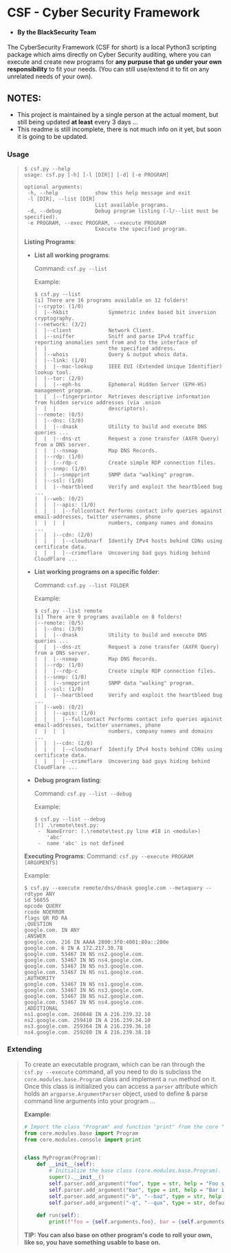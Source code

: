 # **CSF - Cyber Security Framework**
- #### By the **Black**Security Team
The CyberSecurity Framework (CSF for short) is a local Python3 scripting package which aims directly on Cyber Security auditing, where you can execute and create new programs for **any purpuse that go under your own responsibility** to fit your needs. (You can still use/extend it to fit on any unrelated needs of your own).

## NOTES:
- This project is maintained by a single person at the actual moment, but still being updated **at least** every 3 days ...
- This readme is still incomplete, there is not much info on it yet, but soon it is going to be updated.

### **Usage**
> ```
> $ csf.py --help
> usage: csf.py [-h] [-l [DIR]] [-d] [-e PROGRAM]
> 
> optional arguments:
>  -h, --help            show this help message and exit
>  -l [DIR], --list [DIR]
>                        List available programs.
>  -d, --debug           Debug program listing (-l/--list must be specified).
>  -e PROGRAM, --exec PROGRAM, --execute PROGRAM
>                        Execute the specified program.
> ```
> **Listing Programs**:
> - **List all working programs**:
>   
>   Command:
>   ```csf.py --list```
>   
>   Example:
>   ```
>   $ csf.py --list
>   [i] There are 16 programs available on 12 folders!
>   |--crypto: (1/0)
>   |  |--hkbit             Symmetric index based bit inversion cryptography.
>   |--network: (3/2)
>   |  |--client            Network Client.
>   |  |--sniffer           Sniff and parse IPv4 traffic reporting anomalies sent from and to the interface of
>   |  |                    the specified address.
>   |  |--whois             Query & output whois data.
>   |  |--link: (1/0)
>   |  |  |--mac-lookup     IEEE EUI (Extended Unique Identifier) lookup tool.
>   |  |--tor: (2/0)
>   |  |  |--eph-hs         Ephemeral Hidden Server (EPH-HS) management program.
>   |  |  |--fingerprintor  Retrieves descriptive information from hidden service addresses (via .onion
>   |  |  |                 descriptors).
>   |--remote: (0/5)
>   |  |--dns: (3/0)
>   |  |  |--dnask          Utility to build and execute DNS queries ...
>   |  |  |--dns-zt         Request a zone transfer (AXFR Query) from a DNS server.
>   |  |  |--nsmap          Map DNS Records.
>   |  |--rdp: (1/0)
>   |  |  |--rdp-c          Create simple RDP connection files.
>   |  |--snmp: (1/0)
>   |  |  |--snmpprint      SNMP data "walking" program.
>   |  |--ssl: (1/0)
>   |  |  |--heartbleed     Verify and exploit the heartbleed bug ...
>   |  |--web: (0/2)
>   |  |  |--apis: (1/0)
>   |  |  |  |--fullcontact Performs contact info queries against email-addresses, twitter usernames, phone
>   |  |  |  |              numbers, company names and domains ...
>   |  |  |--cdn: (2/0)
>   |  |  |  |--cloudsnarf  Identify IPv4 hosts behind CDNs using certificate data.
>   |  |  |  |--crimeflare  Uncovering bad guys hiding behind CloudFlare ...
>   ```
> - **List working programs on a specific folder**:
>   
>   Command:
>   ```csf.py --list FOLDER```
>   
>   Example:
>   ```
>   $ csf.py --list remote
>   [i] There are 9 programs available on 8 folders!
>   |--remote: (0/5)
>   |  |--dns: (3/0)
>   |  |  |--dnask          Utility to build and execute DNS queries ...
>   |  |  |--dns-zt         Request a zone transfer (AXFR Query) from a DNS server.
>   |  |  |--nsmap          Map DNS Records.
>   |  |--rdp: (1/0)
>   |  |  |--rdp-c          Create simple RDP connection files.
>   |  |--snmp: (1/0)
>   |  |  |--snmpprint      SNMP data "walking" program.
>   |  |--ssl: (1/0)
>   |  |  |--heartbleed     Verify and exploit the heartbleed bug ...
>   |  |--web: (0/2)
>   |  |  |--apis: (1/0)
>   |  |  |  |--fullcontact Performs contact info queries against email-addresses, twitter usernames, phone
>   |  |  |  |              numbers, company names and domains ...
>   |  |  |--cdn: (2/0)
>   |  |  |  |--cloudsnarf  Identify IPv4 hosts behind CDNs using certificate data.
>   |  |  |  |--crimeflare  Uncovering bad guys hiding behind CloudFlare ...
>   ```
> - **Debug program listing**:
>   
>   Command:
>   ```csf.py --list --debug```
>   
>   Example:
>   ```
>   $ csf.py --list --debug
>   [!] .\remote\test.py:
>    -  NameError: (.\remote\test.py line #18 in <module>)
>       'abc'
>    -  name 'abc' is not defined
>   ```
> 
> **Executing Programs**:
> Command:
> ```csf.py --execute PROGRAM [ARGUMENTS]```
> 
> Example:
> ```
> $ csf.py --execute remote/dns/dnask google.com --metaquery --rdtype ANY
> id 56855
> opcode QUERY
> rcode NOERROR
> flags QR RD RA
> ;QUESTION
> google.com. IN ANY
> ;ANSWER
> google.com. 216 IN AAAA 2800:3f0:4001:80a::200e
> google.com. 6 IN A 172.217.30.78
> google.com. 53467 IN NS ns2.google.com.
> google.com. 53467 IN NS ns4.google.com.
> google.com. 53467 IN NS ns3.google.com.
> google.com. 53467 IN NS ns1.google.com.
> ;AUTHORITY
> google.com. 53467 IN NS ns1.google.com.
> google.com. 53467 IN NS ns3.google.com.
> google.com. 53467 IN NS ns2.google.com.
> google.com. 53467 IN NS ns4.google.com.
> ;ADDITIONAL
> ns1.google.com. 260848 IN A 216.239.32.10
> ns2.google.com. 259410 IN A 216.239.34.10
> ns3.google.com. 259364 IN A 216.239.36.10
> ns4.google.com. 259280 IN A 216.239.38.10
> ```

### **Extending**
> To create an executable program, which can be ran through the `csf.py --execute` command, all you need to do is subclass the `core.modules.base.Program` class and implement a `run` method on it. Once this class is initialized you can access a `parser` attribute which holds an `argparse.ArgumentParser` object, used to define & parse command line arguments into your program ...
>
> **Example**:
> ```python
> # Import the class "Program" and function "print" from the core "base" and "console" modules.
> from core.modules.base import Program
> from core.modules.console import print
> 
> 
> class MyProgram(Program):
>     def __init__(self):
>         # Initialize the base class (core.modules.base.Program).
>         super().__init__()
>         self.parser.add_argument("foo", type = str, help = "Foo str.")
>         self.parser.add_argument("bar", type = int, help = "Bar int.")
>         self.parser.add_argument("-b", "--baz", type = str, help = "Baz str.")
>         self.parser.add_argument("-q", "--qux", type = str, default = "Quux", help = "Qux str.")
>     
>     def run(self):
>         print(f"foo = {self.arguments.foo}, bar = {self.arguments.bar}, baz = {self.arguments.baz}, qux = {self.arguments.qux}")
> ```
> **TIP: You can also base on other program's code to roll your own, like so, you have something usable to base on.**

